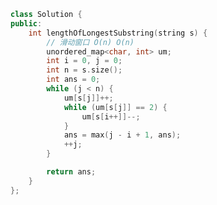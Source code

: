 <!--
 * @Author: yitong 2969413251@qq.com
 * @Date: 2022-12-22 21:31:30
-->
```cpp
class Solution {
public:
    int lengthOfLongestSubstring(string s) {
        // 滑动窗口 O(n) O(n)
        unordered_map<char, int> um;
        int i = 0, j = 0;
        int n = s.size();
        int ans = 0;
        while (j < n) {
            um[s[j]]++;
            while (um[s[j]] == 2) {
                um[s[i++]]--;
            }
            ans = max(j - i + 1, ans);
            ++j;
        }

        return ans;
    }
};
```